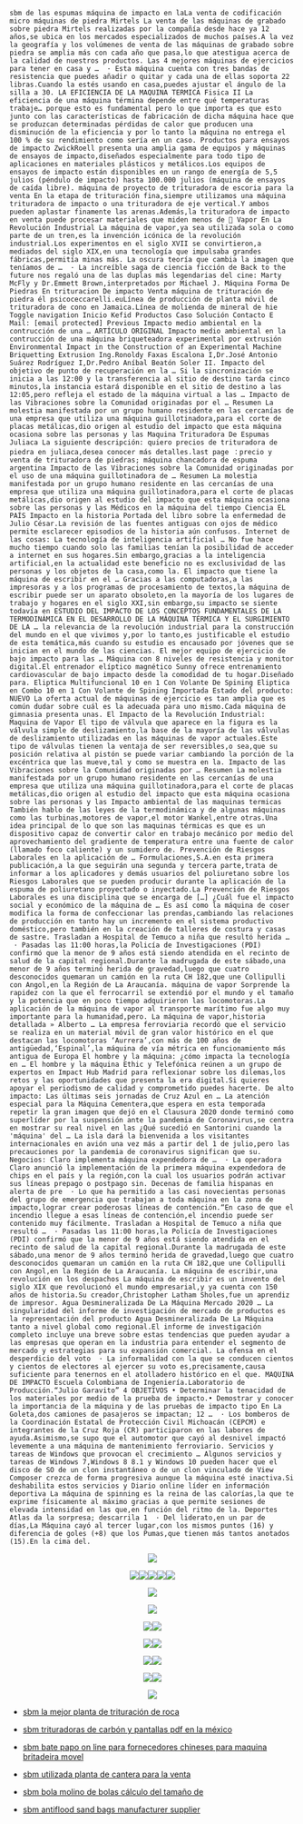 
```
sbm de las espumas máquina de impacto en laLa venta de codificación micro máquinas de piedra Mirtels La venta de las máquinas de grabado sobre piedra Mirtels realizadas por la compañía desde hace ya 12 años,se ubica en los mercados especializados de muchos países.A la vez la geografía y los volúmenes de venta de las máquinas de grabado sobre piedra se amplia más con cada año que pasa,lo que atestigua acerca de la calidad de nuestros productos. Las 4 mejores máquinas de ejercicios para tener en casa y …  · Esta máquina cuenta con tres bandas de resistencia que puedes añadir o quitar y cada una de ellas soporta 22 libras.Cuando la estés usando en casa,puedes ajustar el ángulo de la silla a 30. LA EFICIENCIA DE LA MAQUINA TERMICA Fisica II La eficiencia de una máquina términa depende entre qué temperaturas trabaje… porque esto es fundamental pero lo que importa es que esto junto con las características de fabricación de dicha máquina hace que se produzcan determinadas pérdidas de calor que producen una disminución de la eficiencia y por lo tanto la máquina no entrega el 100 % de su rendimiento como sería en un caso. Productos para ensayos de impacto ZwickRoell presenta una amplia gama de equipos y máquinas de ensayos de impacto,diseñados especialmente para todo tipo de aplicaciones en materiales plásticos y metálicos.Los equipos de ensayos de impacto están disponibles en un rango de energía de 5,5 julios (péndulo de impacto) hasta 100.000 julios (máquina de ensayos de caída libre). máquina de proyecto de trituradora de escoria para la venta En la etapa de trituración fina,siempre utilizamos una máquina trituradora de impacto o una trituradora de eje vertical.Y ambos pueden aplastar finamente las arenas.Además,la trituradora de impacto en venta puede procesar materiales que miden menos de 🥇 Vapor En La Revolución Industrial La máquina de vapor,ya sea utilizada sola o como parte de un tren,es la invención icónica de la revolución industrial.Los experimentos en el siglo XVII se convirtieron,a mediados del siglo XIX,en una tecnología que impulsaba grandes fábricas,permitía minas más. La oscura teoría que cambia la imagen que teníamos de …  · La increíble saga de ciencia ficción de Back to the future nos regaló una de las duplas más legendarias del cine: Marty McFly y Dr.Emmett Brown,interpretados por Michael J. Máquina Forma De Piedras En trituracion De impacto Venta máquina de trituración de piedra él psicoceccarelli.euLínea de producción de planta móvil de trituradora de cono en Jamaica.Línea de molienda de mineral de hie Toggle navigation Inicio Kefid Productos Caso Solución Contacto E Mail: [email protected] Previous Impacto medio ambiental en la contrucción de una … ARTÍCULO ORIGINAL Impacto medio ambiental en la contrucción de una máquina briqueteadora experimental por extrusión Environmental Impact in the Construction of an Experimental Machine Briquetting Extrusion Ing.Ronoldy Faxas Escalona I,Dr.José Antonio Suárez Rodríguez I,Dr.Pedro Aníbal Beatón Soler II. Impacto del objetivo de punto de recuperación en la … Si la sincronización se inicia a las 12:00 y la transferencia al sitio de destino tarda cinco minutos,la instancia estará disponible en el sitio de destino a las 12:05,pero refleja el estado de la máquina virtual a las … Impacto de las Vibraciones sobre la Comunidad originadas por el … Resumen La molestia manifestada por un grupo humano residente en las cercanías de una empresa que utiliza una máquina guillotinadora,para el corte de placas metálicas,dio origen al estudio del impacto que esta máquina ocasiona sobre las personas y las Maquina Trituradora De Espumas Juliaca La siguiente descripción: quiero precios de trituradora de piedra en juliaca,desea conocer más detalles.last page ：precio y venta de trituradora de piedras; máquina chancadora de espuma argentina Impacto de las Vibraciones sobre la Comunidad originadas por el uso de una máquina guillotinadora de … Resumen La molestia manifestada por un grupo humano residente en las cercanías de una empresa que utiliza una máquina guillotinadora,para el corte de placas metálicas,dio origen al estudio del impacto que esta máquina ocasiona sobre las personas y las Médicos en la máquina del tiempo Ciencia EL PAÍS Impacto en la historia Portada del libro sobre la enfermedad de Julio César.La revisión de las fuentes antiguas con ojos de médico permite esclarecer episodios de la historia aún confusos. Internet de las cosas: La tecnología de inteligencia artificial … No fue hace mucho tiempo cuando solo las familias tenían la posibilidad de acceder a internet en sus hogares.Sin embargo,gracias a la inteligencia artificial,en la actualidad este beneficio no es exclusividad de las personas y los objetos de la casa,como la. El impacto que tiene la máquina de escribir en el … Gracias a las computadoras,a las impresoras y a los programas de procesamiento de textos,la máquina de escribir puede ser un aparato obsoleto,en la mayoría de los lugares de trabajo y hogares en el siglo XXI,sin embargo,su impacto se siente todavía en ESTUDIO DEL IMPACTO DE LOS CONCEPTOS FUNDAMENTALES DE LA TERMODINÁMICA EN EL DESARROLLO DE LA MÁQUINA TÉRMICA Y EL SURGIMIENTO DE LA … la relevancia de la revolución industrial para la construcción del mundo en el que vivimos y,por lo tanto,es justificable el estudio de esta temática,más cuando su estudio es encausado por jóvenes que se inician en el mundo de las ciencias. El mejor equipo de ejercicio de bajo impacto para las … Máquina con 8 niveles de resistencia y monitor digital.El entrenador elíptico magnético Sunny ofrece entrenamiento cardiovascular de bajo impacto desde la comodidad de tu hogar.Diseñado para. Eliptica Multifuncional 10 en 1 Con Volante De Spining Eliptica en Combo 10 en 1 Con Volante de Spining Importada Estado del producto: NUEVO La oferta actual de máquinas de ejercicio es tan amplia que es común dudar sobre cuál es la adecuada para uno mismo.Cada máquina de gimnasia presenta unas. El Impacto de la Revolución Industrial: Maquina de Vapor El tipo de válvula que aparece en la figura es la válvula simple de deslizamiento,la base de la mayoría de las válvulas de deslizamiento utilizadas en las máquinas de vapor actuales.Este tipo de válvulas tienen la ventaja de ser reversibles,o sea,que su posición relativa al pistón se puede variar cambiando la porción de la excéntrica que las mueve,tal y como se muestra en la. Impacto de las Vibraciones sobre la Comunidad originadas por … Resumen La molestia manifestada por un grupo humano residente en las cercanías de una empresa que utiliza una máquina guillotinadora,para el corte de placas metálicas,dio origen al estudio del impacto que esta máquina ocasiona sobre las personas y las Impacto ambiental de las maquinas termicas También hablo de las leyes de la termodinámica y de algunas máquinas como las turbinas,motores de vapor,el motor Wankel,entre otras.Una idea principal de lo que son las maquinas térmicas es que es un dispositivo capaz de convertir calor en trabajo mecánico por medio del aprovechamiento del gradiente de temperatura entre una fuente de calor (llamado foco caliente) y un sumidero de. Prevención de Riesgos Laborales en la aplicación de … Formulaciones,S.A.en esta primera publicación,a la que seguirán una segunda y tercera parte,trata de informar a los aplicadores y demás usuarios del poliuretano sobre los Riesgos Laborales que se pueden producir durante la aplicación de la espuma de poliuretano proyectado o inyectado.La Prevención de Riesgos Laborales es una disciplina que se encarga de […] ¿Cuál fue el impacto social y económico de la máquina de … Es así como la máquina de coser modifica la forma de confeccionar las prendas,cambiando las relaciones de producción en tanto hay un incremento en el sistema productivo doméstico,pero también en la creación de talleres de costura y casas de sastre. Trasladan a Hospital de Temuco a niña que resultó herida …  · Pasadas las 11:00 horas,la Policía de Investigaciones (PDI) confirmó que la menor de 9 años está siendo atendida en el recinto de salud de la capital regional.Durante la madrugada de este sábado,una menor de 9 años terminó herida de gravedad,luego que cuatro desconocidos quemaran un camión en la ruta CH 182,que une Collipulli con Angol,en la Región de La Araucanía. máquina de vapor Sorprende la rapidez con la que el ferrocarril se extendió por el mundo y el tamaño y la potencia que en poco tiempo adquirieron las locomotoras.La aplicación de la máquina de vapor al transporte marítimo fue algo muy importante para la humanidad,pero. La máquina de vapor,historia detallada » Alberto … La empresa ferroviaria recordó que el servicio se realiza en un material móvil de gran valor histórico en el que destacan las locomotoras ‘Aurrera’,con más de 100 años de antigüedad,‘Espinal’,la máquina de vía métrica en funcionamiento más antigua de Europa El hombre y la máquina: ¿cómo impacta la tecnología en … El hombre y la máquina Ethic y Telefónica reúnen a un grupo de expertos en Impact Hub Madrid para reflexionar sobre los dilemas,los retos y las oportunidades que presenta la era digital.Si quieres apoyar el periodismo de calidad y comprometido puedes hacerte. De alto impacto: Las últimas seis jornadas de Cruz Azul en … La atención especial para la Máquina Cementera,que espera en esta temporada repetir la gran imagen que dejó en el Clausura 2020 donde terminó como superlíder por la suspensión ante la pandemia de Coronavirus,se centra en mostrar su real nivel en las ¿Qué sucedió en Santorini cuando la 'máquina' del … La isla dará la bienvenida a los visitantes internacionales en avión una vez más a partir del 1 de julio,pero las precauciones por la pandemia de coronavirus significan que su. Negocios: Claro implementa máquina expendedora de …  · La operadora Claro anunció la implementación de la primera máquina expendedora de chips en el país y la región,con la cual los usuarios podrán activar sus líneas prepago o postpago sin. Decenas de familia hispanas en alerta de pre  · Lo que ha permitido a las casi novecientas personas del grupo de emergencia que trabajan a toda máquina en la zona de impacto,lograr crear poderosas líneas de contención.“En caso de que el incendio llegue a esas líneas de contención,el incendio puede ser contenido muy fácilmente. Trasladan a Hospital de Temuco a niña que resultó …  · Pasadas las 11:00 horas,la Policía de Investigaciones (PDI) confirmó que la menor de 9 años está siendo atendida en el recinto de salud de la capital regional.Durante la madrugada de este sábado,una menor de 9 años terminó herida de gravedad,luego que cuatro desconocidos quemaran un camión en la ruta CH 182,que une Collipulli con Angol,en la Región de La Araucanía. La máquina de escribir,una revolución en los despachos La máquina de escribir es un invento del siglo XIX que revolucionó el mundo empresarial,y ya cuenta con 150 años de historia.Su creador,Christopher Latham Sholes,fue un aprendiz de impresor. Agua Desmineralizada De La Máquina Mercado 2020 … La singularidad del informe de investigación de mercado de productos es la representación del producto Agua Desmineralizada De La Máquina tanto a nivel global como regional.El informe de investigación completo incluye una breve sobre estas tendencias que pueden ayudar a las empresas que operan en la industria para entender el segmento de mercado y estrategias para su expansión comercial. La ofensa en el desperdicio del voto  · La informalidad con la que se conducen cientos y cientos de electores al ejercer su voto es,precisamente,causa suficiente para tenernos en el atolladero histórico en el que. MAQUINA DE IMPACTO Escuela Colombiana de Ingeniería.Laboratorio de Producción.“Julio Garavito” 4 OBJETIVOS • Determinar la tenacidad de los materiales por medio de la prueba de impacto.• Demostrar y conocer la importancia de la máquina y de las pruebas de impacto tipo En La Goleta,dos camiones de pasajeros se impactan; 12 …  · Los bomberos de la Coordinación Estatal de Protección Civil Michoacán (CEPCM) e integrantes de la Cruz Roja (CR) participaron en las labores de ayuda.Asimismo,se supo que el automotor que cayó al desnivel impactó levemente a una máquina de mantenimiento ferroviario. Servicios y tareas de Windows que provocan el crecimiento … Algunos servicios y tareas de Windows 7,Windows 8 8.1 y Windows 10 pueden hacer que el disco de SO de un clon instantáneo o de un clon vinculado de View Composer crezca de forma progresiva aunque la máquina esté inactiva.Si deshabilita estos servicios y Diario online líder en información deportiva La máquina de spinning es la reina de las calorías,la que te exprime físicamente al máximo gracias a que permite sesiones de elevada intensidad en las que,en función del ritmo de la. Deportes Atlas da la sorpresa; descarrila 1  · Del liderato,en un par de días,La Máquina cayó al tercer lugar,con los mismos puntos (16) y diferencia de goles (+8) que los Pumas,que tienen más tantos anotados (15).En la cima del. 
```

<div align="center">

<a href="https://es-crusher.shibang-china.com/github&k=sbm+de+las+espumas+m%C3%A1quina+de+impacto+en+la"><img src="https://static.shibang-china.com/es/crusher/logo.jpg"></a>

<a href="https://es-crusher.shibang-china.com/github&k=sbm+de+las+espumas+m%C3%A1quina+de+impacto+en+la"><img src="https://static.shibang-china.com/es/crusher/index.jpg"></a><a href="https://es-crusher.shibang-china.com/material.htmlgithub&k=sbm+de+las+espumas+m%C3%A1quina+de+impacto+en+la"><img src="https://static.shibang-china.com/es/crusher/material.jpg"></a><a href="https://es-crusher.shibang-china.com/application.htmlgithub&k=sbm+de+las+espumas+m%C3%A1quina+de+impacto+en+la"><img src="https://static.shibang-china.com/es/crusher/application.jpg"></a><a href="https://es-crusher.shibang-china.com/aboutus.htmlgithub&k=sbm+de+las+espumas+m%C3%A1quina+de+impacto+en+la"><img src="https://static.shibang-china.com/es/crusher/aboutus.jpg"></a><a href="https://es-crusher.shibang-china.com/contact.htmlgithub&k=sbm+de+las+espumas+m%C3%A1quina+de+impacto+en+la"><img src="https://static.shibang-china.com/es/crusher/contact.jpg"></a>

<a href="https://es-crusher.shibang-china.com/github&k=sbm+de+las+espumas+m%C3%A1quina+de+impacto+en+la"><img src="https://static.shibang-china.com/es/crusher/banner.jpg"></a>

<a href="https://swt.shibang-china.com/github&k=sbm+de+las+espumas+m%C3%A1quina+de+impacto+en+la"><img src="https://static.shibang-china.com/es/crusher/text.jpg"></a>

<a href="https://swt.shibang-china.com/github&k=sbm+de+las+espumas+m%C3%A1quina+de+impacto+en+la"><img src="https://static.shibang-china.com/es/crusher/chat.jpg"></a><a href="https://es-crusher.shibang-china.com/contact.htmlgithub&k=sbm+de+las+espumas+m%C3%A1quina+de+impacto+en+la"><img src="https://static.shibang-china.com/es/crusher/message.jpg"></a>

<a href="https://es-crusher.shibang-china.com/products/pe.htmlgithub&k=sbm+de+las+espumas+m%C3%A1quina+de+impacto+en+la"><img src="https://static.shibang-china.com/es/crusher/pe.jpg"></a><a href="https://es-crusher.shibang-china.com/products/pf.htmlgithub&k=sbm+de+las+espumas+m%C3%A1quina+de+impacto+en+la"><img src="https://static.shibang-china.com/es/crusher/pf.jpg"></a>

<a href="https://es-crusher.shibang-china.com/products/hpt.htmlgithub&k=sbm+de+las+espumas+m%C3%A1quina+de+impacto+en+la"><img src="https://static.shibang-china.com/es/crusher/hpt.jpg"></a><a href="https://es-crusher.shibang-china.com/products/vsi.htmlgithub&k=sbm+de+las+espumas+m%C3%A1quina+de+impacto+en+la"><img src="https://static.shibang-china.com/es/crusher/vsi.jpg"></a>

<a href="https://es-crusher.shibang-china.com/products/klv.htmlgithub&k=sbm+de+las+espumas+m%C3%A1quina+de+impacto+en+la"><img src="https://static.shibang-china.com/es/crusher/klv.jpg"></a><a href="https://es-crusher.shibang-china.com/products/portable.htmlgithub&k=sbm+de+las+espumas+m%C3%A1quina+de+impacto+en+la"><img src="https://static.shibang-china.com/es/crusher/portable.jpg"></a>

<a href="https://swt.shibang-china.com/github&k=sbm+de+las+espumas+m%C3%A1quina+de+impacto+en+la"><img src="https://static.shibang-china.com/es/crusher/case.jpg"></a>

</div>


* [sbm la mejor planta de trituración de roca](sbm%20la%20mejor%20planta%20de%20trituraci%C3%B3n%20de%20roca.md)

* [sbm trituradoras de carbón y pantallas pdf en la méxico](sbm%20trituradoras%20de%20carb%C3%B3n%20y%20pantallas%20pdf%20en%20la%20m%C3%A9xico.md)

* [sbm bate papo on line para fornecedores chineses para maquina britadeira movel](sbm%20bate%20papo%20on%20line%20para%20fornecedores%20chineses%20para%20maquina%20britadeira%20movel.md)

* [sbm utilizada planta de cantera para la venta](sbm%20utilizada%20planta%20de%20cantera%20para%20la%20venta.md)

* [sbm bola molino de bolas cálculo del tamaño de](sbm%20bola%20molino%20de%20bolas%20c%C3%A1lculo%20del%20tama%C3%B1o%20de.md)

* [sbm antiflood sand bags manufacturer supplier](sbm%20antiflood%20sand%20bags%20manufacturer%20supplier.md)